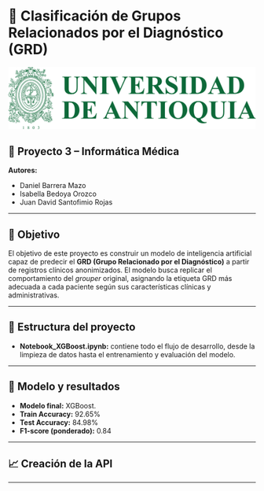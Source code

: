 # 🎯 Clasificación de Grupos Relacionados por el Diagnóstico (GRD)

![Logo UdeA](logoU.png)

## 📘 Proyecto 3 – Informática Médica  
**Autores:**  
- Daniel Barrera Mazo  
- Isabella Bedoya Orozco  
- Juan David Santofimio Rojas  

---

## 🧠 Objetivo

El objetivo de este proyecto es construir un modelo de inteligencia artificial capaz de predecir el **GRD (Grupo Relacionado por el Diagnóstico)** a partir de registros clínicos anonimizados. El modelo busca replicar el comportamiento del *grouper* original, asignando la etiqueta GRD más adecuada a cada paciente según sus características clínicas y administrativas.

---

## 📂 Estructura del proyecto

- **Notebook_XGBoost.ipynb:** contiene todo el flujo de desarrollo, desde la limpieza de datos hasta el entrenamiento y evaluación del modelo.

---

## 🤖 Modelo y resultados

- **Modelo final:** XGBoost.
- **Train Accuracy:** 92.65%  
- **Test Accuracy:** 84.98%  
- **F1-score (ponderado):** 0.84  

---

## 📈 Creación de la API


---


